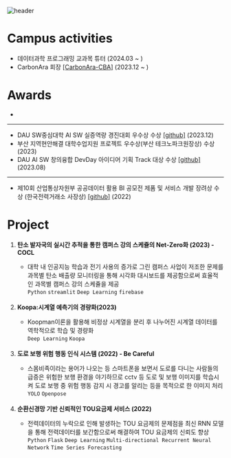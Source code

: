 ![header](https://capsule-render.vercel.app/api?type=waving&color=timeGradient&text=Welcome%20to%20Sumin's%20GitHub%20👋&animation=twinkling&fontSize=35&fontAlignY=40&fontAlign=70&height=250)

# Campus activities
- 데이터과학 프로그래밍 교과목 튜터 (2024.03 ~ )
- CarbonAra 회장 [[CarbonAra-CBA]](https://github.com/CarbonAra-CBA) (2023.12 ~ )
  

# Awards
-
--------------
- DAU SW중심대학 AI SW 실증역량 경진대회 우수상 수상 [[github]](https://github.com/datascience-labs/COCL) (2023.12)
- 부산 지역현안해결 대학수업지원 프로젝트 우수상(부산 테크노파크원장상) 수상 (2023)
- DAU AI SW 창의융합 DevDay 아이디어 기획 Track 대상 수상 [[github]](https://github.com/qor6/A_CO2tracker) (2023.08)
------------------
- 제10회 산업통상자원부 공공데이터 활용 BI 공모전 제품 및 서비스 개발 장려상 수상 (한국전력거래소 사장상) [[github]](https://github.com/qor6/A_Energyfee) (2022)

# Project
  <ol>
    <li><strong>탄소 발자국의 실시간 추적을 통한 캠퍼스 강의 스케쥴의 Net-Zero화 (2023) - COCL</strong></li>
    <ul>
      <li>대학 내 인공지능 학습과 전기 사용의 증가로 그린 캠퍼스 사업이 저조한 문제를 과목별 탄소 배출량 모니터링을 통해 시각화 대시보드를 제공함으로써 효율적인 과목별 캠퍼스 강의 스케쥴을 제공</li>
      <code>Python</code> <code>streamlit</code> <code>Deep Learning</code> <code>firebase</code> 
    </ul><br>
    <li><strong>Koopa:시계열 예측기의 경량화(2023)</strong></li>
    <ul>
      <li>Koopman이론을 활용해 비정상 시계열을 분리 후 나누어진 시계열 데이터를 역학적으로 학습 및 경량화</li>
      <code>Deep Learning</code> <code>Koopa</code>
    </ul><br>
    <li><strong>도로 보행 위험 행동 인식 시스템 (2022) - Be Careful</strong></li>
    <ul>
      <li>스몸비족이라는 용어가 나오는 등 스마트폰을 보면서 도로를 다니는 사람들의 급증은 위험한 보행 환경을 야기하므로 cctv 등 도로 및 보행 이미지를 학습시켜 도로 보행 중 위험 행동 감지 시 경고를 알리는 등을 목적으로 한 이미지 처리</li>
      <code>YOLO</code> <code>Openpose</code> 
    </ul><br>
    <li><strong>순환신경망 기반 신뢰적인 TOU요금제 서비스 (2022)</strong></li>
    <ul>
      <li>전력데이터의 누락으로 인해 발생하는 TOU 요금제의 문제점을 최신 RNN 모델을 통해 전력데이터를 보간함으로써 해결하여 TOU 요금제의 신뢰도 향상</li>
      <code>Python</code> <code>Flask</code> <code>Deep Learning</code> <code>Multi-directional Recurrent Neural Network</code> <code>Time Series Forecasting</code>
    </ul><br>

<!--
**qor6/qor6** is a ✨ _special_ ✨ repository because its `README.md` (this file) appears on your GitHub profile.

Here are some ideas to get you started:

- 🔭 I’m currently working on ...
🌱 COCL & Koopa
- 👯 I’m looking to collaborate on ...
- 🤔 I’m looking for help with ...
- 💬 Ask me about ...
- 📫 How to reach me: ...
- 😄 Pronouns: ...
- ⚡ Fun fact: ...
-->
